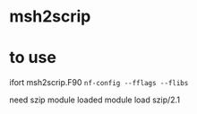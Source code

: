 # msh2scrip

# to use
ifort msh2scrip.F90 `nf-config --fflags --flibs`

need szip module loaded
module load szip/2.1
